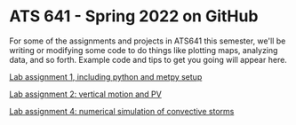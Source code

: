 # ATS 641 - Spring 2022 on GitHub

For some of the assignments and projects in ATS641 this semester, we'll be writing or modifying some code to do things like plotting maps, analyzing data, and so forth.  Example code and tips to get you going will appear here.

[Lab assignment 1, including python and metpy setup](lab1.md)

[Lab assignment 2: vertical motion and PV](lab2.md)

[Lab assignment 4: numerical simulation of convective storms](lab4.md) 

